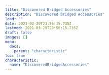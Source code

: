 ```yaml
---
title: "Discovered Bridged Accessories"
description: "Discovered Bridged Accessories"
lead: ""
date: 2021-03-29T23:56:15.735Z
lastmod: 2021-03-29T23:56:15.735Z
draft: false
images: []
menu:
  docs:
    parent: "characteristic"
toc: true
characteristic:
  name: "DiscoveredBridgedAccessories"
---
```

